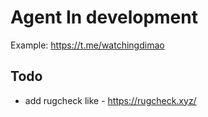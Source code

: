 # Agent In development

Example:
https://t.me/watchingdimao


## Todo
- add rugcheck like - https://rugcheck.xyz/
